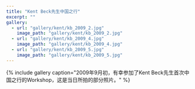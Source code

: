 ```yaml
---
title: "Kent Beck先生中国之行"
excerpt: ""
gallery:
  - url: "gallery/kent/kb_2009_2.jpg"
    image_path: "gallery/kent/kb_2009_2.jpg"
  - url: "gallery/kent/kb_2009_4.jpg"
    image_path: "gallery/kent/kb_2009_4.jpg"
  - url: "gallery/kent/kb_2009_5.jpg"
    image_path: "gallery/kent/kb_2009_5.jpg"
---
```


{% include gallery caption="2009年9月初，有幸参加了Kent Beck先生首次中国之行的Workshop，这是当日所拍的部分照片。" %}
